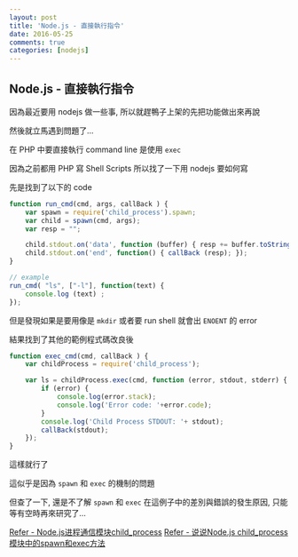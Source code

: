 ```yaml
---
layout: post
title: 'Node.js - 直接執行指令'
date: 2016-05-25
comments: true
categories: [nodejs]
---
```

## Node.js - 直接執行指令

因為最近要用 nodejs 做一些事, 所以就趕鴨子上架的先把功能做出來再說

然後就立馬遇到問題了...

在 PHP 中要直接執行 command line 是使用 `exec`

因為之前都用 PHP 寫 Shell Scripts 所以找了一下用 nodejs 要如何寫

先是找到了以下的 code

```javascript
function run_cmd(cmd, args, callBack ) {
    var spawn = require('child_process').spawn;
    var child = spawn(cmd, args);
    var resp = "";

    child.stdout.on('data', function (buffer) { resp += buffer.toString(); });
    child.stdout.on('end', function() { callBack (resp); });
}

// example
run_cmd( "ls", ["-l"], function(text) {
    console.log (text) ;
});
```

但是發現如果是要用像是 `mkdir` 或者要 run shell 就會出 `ENOENT` 的 error

結果找到了其他的範例程式碼改良後

```javascript
function exec_cmd(cmd, callBack ) {
    var childProcess = require('child_process');

    var ls = childProcess.exec(cmd, function (error, stdout, stderr) {
        if (error) {
            console.log(error.stack);
            console.log('Error code: '+error.code);
        }
        console.log('Child Process STDOUT: '+ stdout);
        callBack(stdout);
    });
}
```

這樣就行了

這似乎是因為 `spawn` 和 `exec` 的機制的問題

但查了一下, 還是不了解 `spawn` 和 `exec` 在這例子中的差別與錯誤的發生原因, 只能等有空時再來研究了...

[Refer - Node.js进程通信模块child_process](http://blog.fens.me/nodejs-child-process/)
[Refer - 说说Node.js child_process模块中的spawn和exec方法](http://www.html-js.com/article/A-day-to-learn-to-talk-about-JavaScript-spawn-and-exec-Nodejs-in-the-childprocess-module)
